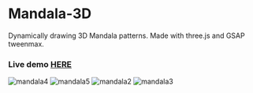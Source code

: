 # Mandala-3D
Dynamically drawing 3D Mandala patterns. Made with three.js and GSAP tweenmax.
### Live demo [HERE](https://arturbien.github.io/Mandala-3D/)

![mandala4](https://user-images.githubusercontent.com/28541613/36566522-08fbb7be-1824-11e8-8829-b49c08a73fa2.png)
![mandala5](https://user-images.githubusercontent.com/28541613/36566523-091fda54-1824-11e8-9241-2297fe33423b.png)
![mandala2](https://user-images.githubusercontent.com/28541613/36566520-088a1758-1824-11e8-90c6-d61e4953d553.png)
![mandala3](https://user-images.githubusercontent.com/28541613/36566521-08d74d84-1824-11e8-99c9-324bc82b15a2.png)

